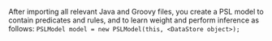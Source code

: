 After importing all relevant Java and Groovy files, you create a PSL model to contain predicates and rules, and to learn weight and perform inference as follows: `PSLModel model = new PSLModel(this, <DataStore object>);`